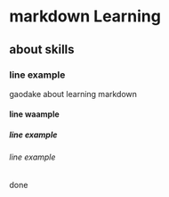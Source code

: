 # markdown Learning
## about skills
### line example
gaodake about learning markdown
#### line waample
##### line example
###### line example
done
